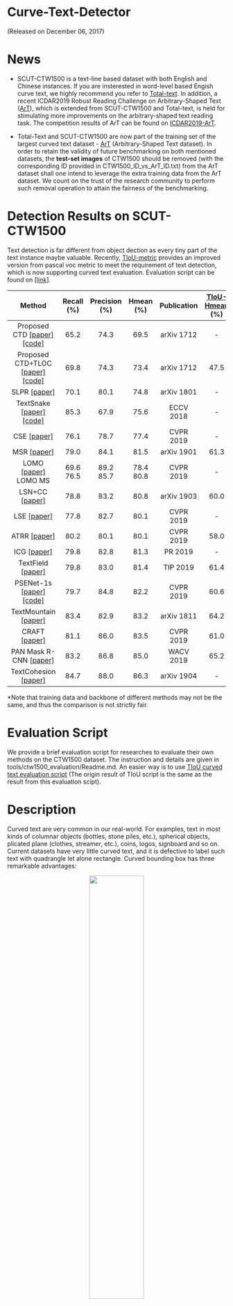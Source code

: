 # Curve-Text-Detector

(Released on December 06, 2017)

# News

* SCUT-CTW1500 is a text-line based dataset with both English and Chinese instances. If you are insterested in word-level based Engish curve text, we highly recommend you refer to [Total-text](https://github.com/cs-chan/Total-Text-Dataset). In addition, a recent ICDAR2019 Robust Reading Challenge on Arbitrary-Shaped Text ([ArT](http://rrc.cvc.uab.es/?ch=14)), which is extended from SCUT-CTW1500 and Total-text, is held for stimulating more improvements on the arbitrary-shaped text reading task. The competition results of ArT can be found on [ICDAR2019-ArT](https://rrc.cvc.uab.es/files/ICDAR2019-ArT1.pdf).

* Total-Text and SCUT-CTW1500 are now part of the training set of the largest curved text dataset - [ArT](http://rrc.cvc.uab.es/?ch=14) (Arbitrary-Shaped Text dataset). In order to retain the validity of future benchmarking on both mentioned datasets, the **test-set images** of CTW1500 should be removed (with the corresponding ID provided in CTW1500_ID_vs_ArT_ID.txt) from the ArT dataset shall one intend to leverage the extra training data from the ArT dataset. We count on the trust of the research community to perform such removal operation to attain the fairness of the benchmarking.

# Detection Results on SCUT-CTW1500

Text detection is far different from object dection as every tiny part of the text instance maybe valuable. Recently, [TIoU-metric](https://github.com/Yuliang-Liu/TIoU-metric) provides an improved version from pascal voc metric to meet the requirement of text detection, which is now supporting curved text evaluation. Evaluation script can be found on [[link]](https://github.com/Yuliang-Liu/TIoU-metric/tree/master/curved-tiou).

| Method     |  Recall (%)  |  Precision (%)  |   Hmean (%)     |    Publication   | [TIoU-Hmean](https://github.com/Yuliang-Liu/TIoU-metric/tree/master/curved-tiou) (%) |
|:--------:  | :-----:   | :----:      |  :-----:     | :-----: | :-----: |
|Proposed CTD [[paper]](https://arxiv.org/abs/1712.02170)[[code]](https://github.com/Yuliang-Liu/Curve-Text-Detector)     | 65.2     |  74.3       |    69.5      |   arXiv 1712 |   - |
|Proposed CTD+TLOC [[paper]](https://arxiv.org/abs/1712.02170)[[code]](https://github.com/Yuliang-Liu/Curve-Text-Detector) | 69.8     |  74.3       |    73.4      |   arXiv 1712 |  47.5 |
|SLPR [[paper]](https://arxiv.org/abs/1801.09969)             | 70.1     |  80.1       |    74.8      |   arXiv 1801 |   - |
|TextSnake [[paper]](https://arxiv.org/abs/1807.01544)[[code]](https://github.com/princewang1994/TextSnake.pytorch)        | 85.3     |  67.9       |    75.6     |   ECCV 2018   |-|
|CSE [[paper]](https://arxiv.org/abs/1903.08836?context=cs.CV)| 76.1     |  78.7       |    77.4      |   CVPR 2019 | -|
|MSR [[paper]](https://arxiv.org/abs/1901.02596)| 79.0    |  84.1      |    81.5      |   arXiv 1901 | 61.3 |
|LOMO [[paper]](https://arxiv.org/abs/1904.06535) <br > LOMO MS| 69.6<br >76.5     |  89.2<br >85.7       |    78.4<br >80.8      |   CVPR 2019 |-|
|LSN+CC [[paper]](https://arxiv.org/abs/1903.09837)| 78.8     |  83.2       |    80.8      |   arXiv 1903 |60.0|
|LSE [[paper]](http://jiaya.me/papers/textdetection_cvpr19.pdf)| 77.8     |  82.7       |    80.1      |   CVPR 2019 | -|
|ATRR [[paper]](https://arxiv.org/pdf/1905.05980.pdf)| 80.2     |  80.1       |    80.1      |   CVPR 2019 | 58.0 |
|ICG [[paper]](https://www.sciencedirect.com/science/article/abs/pii/S0031320319302511)| 79.8     |  82.8       |    81.3      |   PR 2019 | - |
|TextField [[paper]](https://ieeexplore.ieee.org/stamp/stamp.jsp?tp=&arnumber=8648420)| 79.8     |  83.0      |    81.4      |   TIP 2019 | 61.4 |
|PSENet-1s [[paper]](https://arxiv.org/abs/1903.12473)[[code]](https://github.com/whai362/PSENet)  | 79.7    |  84.8      |    82.2     |  CVPR 2019 |60.6|
|TextMountain [[paper]](https://arxiv.org/pdf/1811.12786.pdf)  | 83.4  |  82.9       |    83.2     |  arXiv 1811 |64.2|
|CRAFT [[paper]](https://arxiv.org/abs/1904.01941) | 81.1 | 86.0 | 83.5 | CVPR 2019 |61.0|
|PAN Mask R-CNN [[paper]](https://arxiv.org/pdf/1811.09058.pdf)| 83.2    |  86.8       |    85.0     |  WACV 2019 |65.2|
|TextCohesion [[paper]](https://arxiv.org/pdf/1904.12640.pdf)| 84.7    |  88.0       |    86.3     |  arXiv 1904 |-|


*Note that training data and backbone of different methods may not be the same, and thus the comparison is not strictly fair. 

# Evaluation Script

We provide a brief evaluation script for researches to evaluate their own methods on the CTW1500 dataset. The instruction and details are given in tools/ctw1500_evaluation/Readme.md. An easier way is to use [TIoU curved text evaluation script](https://github.com/Yuliang-Liu/TIoU-metric/tree/master/curved-tiou) (The origin result of TIoU script is the same as the result from this evaluation scipt).

# Description

Curved text are very common in our real-world. For examples, text in most kinds of columnar objects (bottles, stone piles, etc.), spherical objects, plicated plane (clothes, streamer, etc.), coins, logos, signboard and so on. Current datasets have very little curved text, and it is defective to label such text with quadrangle let alone rectangle. Curved bounding box has three remarkable advantages:
<div align=center><img src="images/1-1.jpg" width="50%" ></div>
<div align=center><img src="images/1-2.jpg" width="50%" ></div>
<div align=center><img src="images/1-3.jpg" width="50%"></div>

* Avoid needless overlap

* Less background noise

* Avoid multiple text lines

# Clone the Curve-Text-Detector repository

Clone the Curve-Text-Detector repository
  ```Shell
  git clone https://github.com/Yuliang-Liu/Curve-Text-Detector.git --recursive
  ```

# Getting Started
## Dataset

<img src="images/annotation.jpg" width="100%">

The SCUT-CTW1500 dataset can be downloaded through the following link:

(https://pan.baidu.com/s/1eSvpq7o PASSWORD: fatf) (BaiduYun. Size = 842Mb)

or (https://1drv.ms/u/s!Aplwt7jiPGKilH4XzZPoKrO7Aulk) (OneDrive)

unzip the file in ROOT/data/ 

### Recognition Annotation

Recognition annotation of the SCUT-CTW1500 can be downloaded through the following link:
(https://1drv.ms/u/s!Am3wqyDHs7r0hj-PKY5NvdZSyGoV) (OneDrive)

### Dataset Information

a) Train/ - 1000 images.

b) Test/ - 500 images.

c) Each image contains at least 1 curved text.

The visualization of the annotated images can be downloaded through the following link:

(https://pan.baidu.com/s/1eR641zG PASSWORD: 5xei) (BaiduYun. Size = 696 Mb).

## Pre-trained model and our trained model

We use resnet-50 model as our pre-trained model, which can be download through the following link:

(https://pan.baidu.com/s/1eSJBL5K PASSWORD: mcic) (Baidu Yun. Size = 102Mb)

or (https://1drv.ms/u/s!Aplwt7jiPGKilHwMsW2N_bfnb0Bx) (OneDrive)

put model in ROOT/data/imagenet_models/

Our model trained with SCUT-CTW1500 training set can be download through the following link:

(https://pan.baidu.com/s/1gfs5vH5 PASSWORD: 1700) (BaiduYun. Size = 114Mb)

or (https://1drv.ms/u/s!Aplwt7jiPGKilH0rLDFrRof8qmRD) (OneDrive)

put model in ROOT/output/

* [test.sh](./test.py) Downloading the dataset and our ctd_tloc.caffemodel, and running this file to evaluate our method on the SCUT-CTW1500 test set. Uncommend --vis to visualize the detecting results.

* [my_train.sh](./my_train.sh) This file shows how to train on the SCUT-CTW1500 dataset. Downloading the dataset and resnet-50 pre-trained model, and running my_train.sh to start training. 

Both train and test require less than 4 GB video memory.

* [demo.py](./tools/demo.py) (cd tools/) then (python demo.py). This file easily shows how to test other images. With provided model, it can produce like

<div align=center><img src="images/demo_result.png" width="50%" ></div>

# Comparing smooth effect by TLOC 
Train and test files are put under (model/ctd/smooth_effect/), and both the training and testing procedures are the same as above.

To visulize the ctd+tloc, simply uncomment ctd in the last of the test.prototxt, vice versa. Below are the first three images in our test set: 

<table><tr>
    <td><img src="images/s1.png" width="240" height="180" border=0></td>
    <td><img src="images/s2.png" width="240" height="180" border=0></td>
    <td><img src="images/s3.png" width="240" height="180" border=0></td>
</tr></table>

If you are insterested in it, you can train your own model to test. Because training doesn't require so much time, we don't upload our own model (Of course, you can email me for it). 

# Long side interpolation (LSI) 
Visualization of LSI. By LSI, our CTD can be easily trained with rectangular or quadrilater bounding boxes without extra manual efforts. Based on our recent research, the stronger supervision can also effectively improve the performance.

<div align=center><img src="images/in1.jpg" width="50%" ></div>

# Detecting Results 
<!-- <img src="images/table.png" width="100%"> -->
<img src="images/detect_results.png" width="100%">


# Labeling tool 
  For the labeling tool and specific details of the gound truths, please refer to data/README.md. 

# Citation
If you find our method or the dataset useful for your research, please cite 
```
@article{yuliang2017detecting,
  title={Detecting Curve Text in the Wild: New Dataset and New Solution},
  author={Yuliang, Liu and Lianwen, Jin and Shuaitao, Zhang and Sheng, Zhang},
  journal={arXiv preprint arXiv:1712.02170},
  year={2017}
}
```

# Requirement 
1. Clone this repository. ROOT is the directory where you clone.
2. cd ROOT/caffe/  and use your own Makefile.config to compile (make all && make pycaffe). If you are using ubuntu 14.04, you may need to modify Makefile line 181 (hdf5_serial_hl hdf5_serial) to (hdf5 hdf5_hl).
3. cd ROOT/lib make (based on python2)
4. pip install shapely. (Enable computing polygon intersection.)

## Feedback
Suggestions and opinions of this dataset (both positive and negative) are greatly welcome. Please contact the authors by sending email to
`liu.yuliang@mail.scut.edu.cn`.

## Copyright
The SCUT-CTW1500 database is free to the academic community for research purpose usage only.

For commercial purpose usage, please contact Dr. Lianwen Jin: [eelwjin@scut.edu.cn](eelwjin@scut.edu.cn)

Copyright 2017, Deep Learning and Vision Computing Lab, South China China University of Technology. [http://www.dlvc-lab.net](http://www.dlvc-lab.net)
